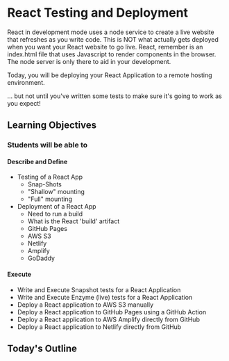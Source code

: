 # React Testing and Deployment

React in development mode uses a node service to create a live website that refreshes as you write code. This is NOT what actually gets deployed when you want your React website to go live. React, remember is an index.html file that uses Javascript to render components in the browser. The node server is only there to aid in your development.

Today, you will be deploying your React Application to a remote hosting environment.

... but not until you've written some tests to make sure it's going to work as you expect!

## Learning Objectives

### Students will be able to

#### Describe and Define

- Testing of a React App
  - Snap-Shots
  - "Shallow" mounting
  - "Full" mounting
- Deployment of a React App
  - Need to run a build
  - What is the React 'build' artifact
  - GitHub Pages
  - AWS S3
  - Netlify
  - Amplify
  - GoDaddy

#### Execute

- Write and Execute Snapshot tests for a React Application
- Write and Execute Enzyme (live) tests for a React Application
- Deploy a React application to AWS S3 manually
- Deploy a React application to GitHub Pages using a GitHub Action
- Deploy a React application to AWS Amplify directly from GitHub
- Deploy a React application to Netlify directly from GitHub

## Today's Outline

<!-- To Be Completed By Instructor -->
